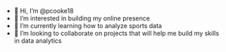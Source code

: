 - 👋 Hi, I’m @pcooke18
- 👀 I’m interested in building my online presence
- 🌱 I’m currently learning how to analyze sports data
- 💞️ I’m looking to collaborate on projects that will help me build my skills in data analytics

<!---
pcooke18/pcooke18 is a ✨ special ✨ repository because its `README.md` (this file) appears on your GitHub profile.
You can click the Preview link to take a look at your changes.
--->
